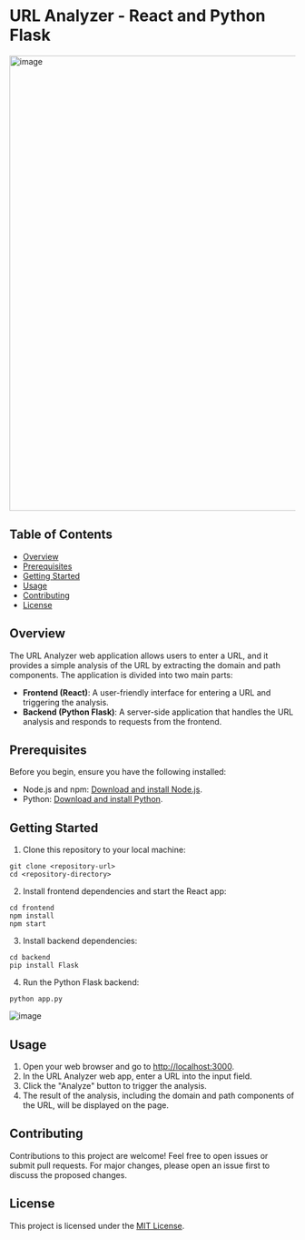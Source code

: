 

<h1>URL Analyzer - React and Python Flask</h1>


<img width="800" alt="image" src="https://github.com/AyushKumarBar/website-analysis/assets/95698835/b91e64c6-962b-48f4-bfd5-6d00709e9888">




<h2>Table of Contents</h2>
<ul>
    <li><a href="#overview">Overview</a></li>
    <li><a href="#prerequisites">Prerequisites</a></li>
    <li><a href="#getting-started">Getting Started</a></li>
    <li><a href="#usage">Usage</a></li>
    <li><a href="#contributing">Contributing</a></li>
    <li><a href="#license">License</a></li>
</ul>

<h2 id="overview">Overview</h2>

<p>The URL Analyzer web application allows users to enter a URL, and it provides a simple analysis of the URL by extracting the domain and path components. The application is divided into two main parts:</p>

<ul>
    <li><strong>Frontend (React)</strong>: A user-friendly interface for entering a URL and triggering the analysis.</li>
    <li><strong>Backend (Python Flask)</strong>: A server-side application that handles the URL analysis and responds to requests from the frontend.</li>
</ul>

<h2 id="prerequisites">Prerequisites</h2>

<p>Before you begin, ensure you have the following installed:</p>

<ul>
    <li>Node.js and npm: <a href="https://nodejs.org/" target="_blank">Download and install Node.js</a>.</li>
    <li>Python: <a href="https://www.python.org/downloads/" target="_blank">Download and install Python</a>.</li>
</ul>

<h2 id="getting-started">Getting Started</h2>

<ol>
    <li>Clone this repository to your local machine:</li>
</ol>

<pre><code>git clone &lt;repository-url&gt;
cd &lt;repository-directory&gt;</code></pre>

<ol start="2">
    <li>Install frontend dependencies and start the React app:</li>
</ol>

<pre><code>cd frontend
npm install
npm start</code></pre>

<ol start="3">
    <li>Install backend dependencies:</li>
</ol>

<pre><code>cd backend
pip install Flask</code></pre>

<ol start="4">
    <li>Run the Python Flask backend:</li>
</ol>

<pre><code>python app.py</code></pre>

![image](https://github.com/AyushKumarBar/website-analysis/assets/95698835/efe273d6-9038-4fcd-8345-e5cdda6875d9)




<h2 id="usage">Usage</h2>

<ol>
    <li>Open your web browser and go to <a href="http://localhost:3000" target="_blank">http://localhost:3000</a>.</li>
    <li>In the URL Analyzer web app, enter a URL into the input field.</li>
    <li>Click the "Analyze" button to trigger the analysis.</li>
    <li>The result of the analysis, including the domain and path components of the URL, will be displayed on the page.</li>
</ol>

<h2 id="contributing">Contributing</h2>

<p>Contributions to this project are welcome! Feel free to open issues or submit pull requests. For major changes, please open an issue first to discuss the proposed changes.</p>

<h2 id="license">License</h2>

<p>This project is licensed under the <a href="LICENSE">MIT License</a>.</p>
